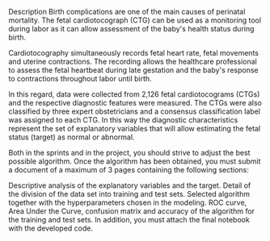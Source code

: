 Description
Birth complications are one of the main causes of perinatal mortality. The fetal cardiotocograph (CTG) can be used as a monitoring tool during labor as it can allow assessment of the baby's health status during birth.

Cardiotocography simultaneously records fetal heart rate, fetal movements and uterine contractions. The recording allows the healthcare professional to assess the fetal heartbeat during late gestation and the baby's response to contractions throughout labor until birth.

In this regard, data were collected from 2,126 fetal cardiotocograms (CTGs) and the respective diagnostic features were measured. The CTGs were also classified by three expert obstetricians and a consensus classification label was assigned to each CTG. In this way the diagnostic characteristics represent the set of explanatory variables that will allow estimating the fetal status (target) as normal or abnormal. 

Both in the sprints and in the project, you should strive to adjust the best possible algorithm. Once the algorithm has been obtained, you must submit a document of a maximum of 3 pages containing the following sections:

Descriptive analysis of the explanatory variables and the target.
Detail of the division of the data set into training and test sets.
Selected algorithm together with the hyperparameters chosen in the modeling.
ROC curve, Area Under the Curve, confusion matrix and accuracy of the algorithm for the training and test sets.
In addition, you must attach the final notebook with the developed code. 

